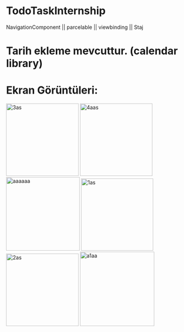 # TodoTaskInternship
NavigationComponent || parcelable || viewbinding || Staj

# Tarih ekleme mevcuttur. (calendar library)

# Ekran Görüntüleri:

<img width="197" alt="3as" src="https://github.com/Adl1coder/TodoTaskInternship/assets/93915867/bfeec14d-db9c-4ac6-9af7-d01d9af4067f">
  <img width="197" alt="4aas" src="https://github.com/Adl1coder/TodoTaskInternship/assets/93915867/fa8bb2c0-13ee-4390-a77f-aab5f7b61bac">
  <img width="200" alt="aaaaaa" src="https://github.com/Adl1coder/TodoTaskInternship/assets/93915867/e105f89c-6e48-402b-b8ef-7fb076c32946">
  <img width="196" alt="1as" src="https://github.com/Adl1coder/TodoTaskInternship/assets/93915867/d349ea60-4083-4d35-8b4d-4d4716c4b0d1">
  <img width="197" alt="2as" src="https://github.com/Adl1coder/TodoTaskInternship/assets/93915867/89c58b4e-62ee-4b57-994d-caade11b6ce1">
  <img width="202" alt="a1aa" src="https://github.com/Adl1coder/TodoTaskInternship/assets/93915867/8cc27d0c-771e-4974-a61b-26706de22dcf">











